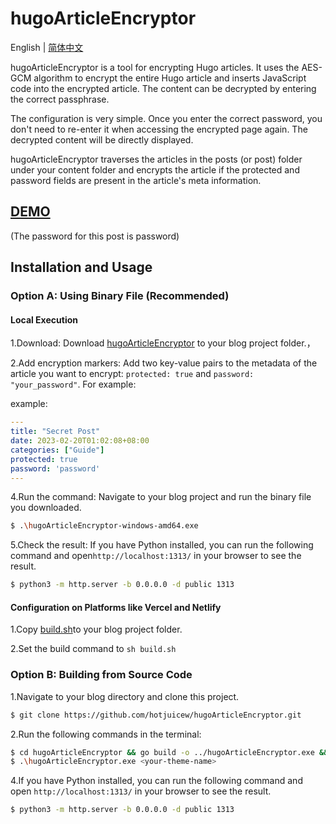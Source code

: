 # hugoArticleEncryptor
English | [简体中文](https://github.com/hotjuicew/hugoArticleEncryptor/blob/master/README-zh_CN.md)

hugoArticleEncryptor is a tool for encrypting Hugo articles. It uses the AES-GCM algorithm to encrypt the entire Hugo article and inserts JavaScript code into the encrypted article. The content can be decrypted by entering the correct passphrase.

The configuration is very simple. Once you enter the correct password, you don't need to re-enter it when accessing the encrypted page again. The decrypted content will be directly displayed.

hugoArticleEncryptor traverses the articles in the posts (or post) folder under your content folder and encrypts the article if the protected and password fields are present in the article's meta information.
## [DEMO](https://juicebar-demo.add1.dev/)
(The password for this post is password)
## Installation and Usage
### Option A: Using Binary File (Recommended)
#### Local Execution
1.Download: Download  [hugoArticleEncryptor](https://github.com/hotjuicew/hugoArticleEncryptor/releases/latest) to your blog project folder.，


2.Add encryption markers: Add two key-value pairs to the metadata of the article you want to encrypt: `protected: true` and `password: "your_password"`. For example:

example:
```yaml
---
title: "Secret Post"
date: 2023-02-20T01:02:08+08:00
categories: ["Guide"]
protected: true
password: 'password'
---
```
4.Run the command: Navigate to your blog project and run the binary file you downloaded.
```bash
$ .\hugoArticleEncryptor-windows-amd64.exe
```

5.Check the result: If you have Python installed, you can run the following command and open`http://localhost:1313/` in your browser to see the result.
```bash
$ python3 -m http.server -b 0.0.0.0 -d public 1313
```
#### Configuration on Platforms like Vercel and Netlify
1.Copy [build.sh](https://github.com/hotjuicew/hugoArticleEncryptor/blob/master/exampleSite/build.sh)to your blog project folder.

2.Set the build command to `sh build.sh`
### Option B: Building from Source Code
1.Navigate to your blog directory and clone this project.
```bash
$ git clone https://github.com/hotjuicew/hugoArticleEncryptor.git
```

2.Run the following commands in the terminal:
```bash
$ cd hugoArticleEncryptor && go build -o ../hugoArticleEncryptor.exe && cd ..
$ .\hugoArticleEncryptor.exe <your-theme-name>
```

4.If you have Python installed, you can run the following command and open `http://localhost:1313/` in your browser to see the result.
```bash
$ python3 -m http.server -b 0.0.0.0 -d public 1313
```